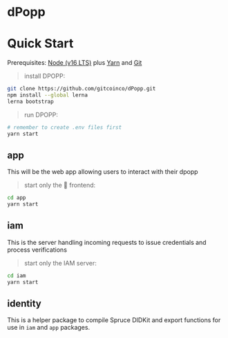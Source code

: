 # dPopp

# Quick Start

Prerequisites: [Node (v16 LTS)](https://nodejs.org/en/download/) plus [Yarn](https://classic.yarnpkg.com/en/docs/install/) and [Git](https://git-scm.com/downloads)

> install DPOPP:

```bash
git clone https://github.com/gitcoinco/dPopp.git
npm install --global lerna
lerna bootstrap
```

> run DPOPP:

```bash
# remember to create .env files first
yarn start
```

## app

This will be the web app allowing users to interact with their dpopp

> start only the 📱 frontend:

```bash
cd app
yarn start
```

## iam

This is the server handling incoming requests to issue credentials and process verifications

> start only the IAM server:

```bash
cd iam
yarn start
```

## identity

This is a helper package to compile Spruce DIDKit and export functions for use in `iam` and `app` packages.

